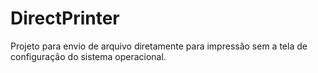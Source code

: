 # DirectPrinter
Projeto para envio de arquivo diretamente para impressão sem a tela de configuração do sistema operacional.
